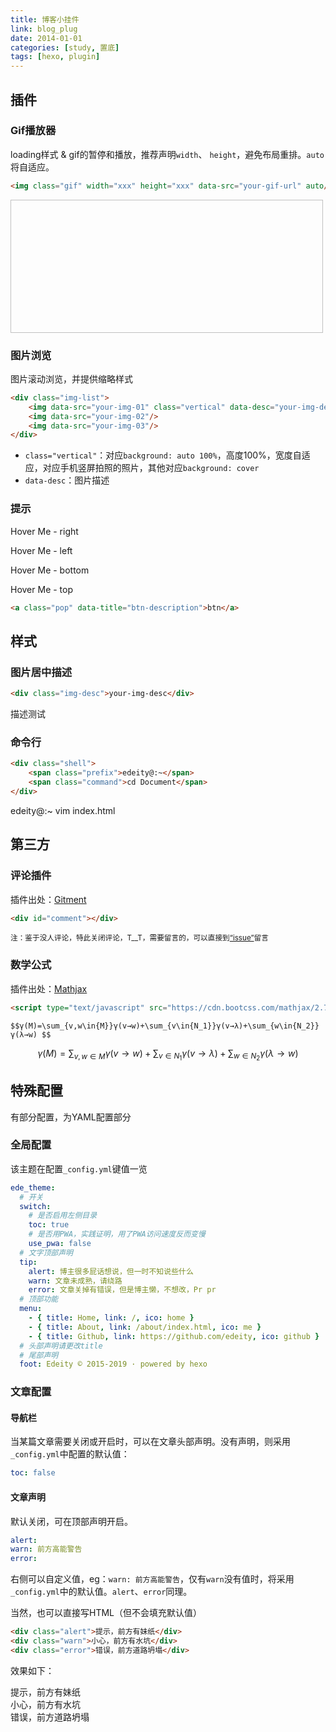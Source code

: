 ```yaml
---
title: 博客小挂件
link: blog_plug
date: 2014-01-01
categories: [study, 置底]
tags: [hexo, plugin]
---
```


## 插件

### Gif播放器

loading样式 & gif的暂停和播放，推荐声明`width`、 `height`，避免布局重排。`auto`将自适应。

```html
<img class="gif" width="xxx" height="xxx" data-src="your-gif-url" auto/>
```

<img class="gif" width="500" height="213" auto data-src="https://edeity.oss-cn-shenzhen.aliyuncs.com/2019/wow.gif"/>

### 图片浏览

图片滚动浏览，并提供缩略样式

```html
<div class="img-list">
    <img data-src="your-img-01" class="vertical" data-desc="your-img-describe"/>
    <img data-src="your-img-02"/>
    <img data-src="your-img-03"/>
</div>
```

- `class="vertical"`：对应`background: auto 100%`，高度100%，宽度自适应，对应手机竖屏拍照的照片，其他对应`background: cover`
- `data-desc`：图片描述

### 提示

<a class="pop" data-title="Pop提示" data-direction="right">Hover Me - right</a>

<a class="pop" data-title="Pop提示" data-direction="left">Hover Me - left</a>

<a class="pop" data-title="Pop提示" data-direction="bottom">Hover Me - bottom</a>

<a class="pop" data-title="Pop提示" data-direction="top">Hover Me - top</a>

```html
<a class="pop" data-title="btn-description">btn</a>
```

## 样式

### 图片居中描述

```html
<div class="img-desc">your-img-desc</div>
```
<div class="img-desc">
	描述测试
</div>

### 命令行

```html
<div class="shell">
    <span class="prefix">edeity@:~</span>
    <span class="command">cd Document</span>
</div>
```

<div class="shell">
	<span class="prefix">edeity@:~</span> <span class="command">vim index.html</span></div>

## 第三方

### 评论插件

插件出处：[Gitment](https://github.com/imsun/gitment)

```html
<div id="comment"></div>
```

<small>注：鉴于没人评论，特此关闭评论，T__T，需要留言的，可以直接到[“issue”](https://github.com/edeity/blog/issues)留言</small>

###  数学公式

插件出处：[Mathjax](https://github.com/mathjax/MathJax)

```html
<script type="text/javascript" src="https://cdn.bootcss.com/mathjax/2.7.4/MathJax.js?config=TeX-AMS-MML_HTMLorMML"></script>
```

<script type="text/javascript"  src="https://cdn.bootcss.com/mathjax/2.7.4/MathJax.js?config=TeX-AMS-MML_HTMLorMML"></script>
`$$γ(M)=\sum_{v,w\in{M}}γ(v→w)+\sum_{v\in{N_1}}γ(v→λ)+\sum_{w\in{N_2}}γ(λ→w) $$`

$$ γ(M)=\sum_{v,w\in{M}}γ(v→w)+\sum_{v\in{N_1}}γ(v→λ)+\sum_{w\in{N_2}}γ(λ→w) $$

## 特殊配置

有部分配置，为YAML配置部分

### 全局配置

该主题在配置`_config.yml`键值一览

```yaml
ede_theme:
  # 开关
  switch:
  	# 是否启用左侧目录
    toc: true
    # 是否用PWA，实践证明，用了PWA访问速度反而变慢
    use_pwa: false
  # 文字顶部声明
  tip:
    alert: 博主很多屁话想说，但一时不知说些什么
    warn: 文章未成熟，请绕路
    error: 文章关掉有错误，但是博主懒，不想改，Pr pr
  # 顶部功能
  menu:
    - { title: Home, link: /, ico: home }
    - { title: About, link: /about/index.html, ico: me }
    - { title: Github, link: https://github.com/edeity, ico: github }
  # 头部声明请更改title
  # 尾部声明
  foot: Edeity © 2015-2019 · powered by hexo
```

### 文章配置

#### 导航栏

当某篇文章需要关闭或开启时，可以在文章头部声明。没有声明，则采用`_config.yml`中配置的默认值：

```yaml
toc: false
```

#### 文章声明

默认关闭，可在顶部声明开启。

```yaml
alert:
warn: 前方高能警告
error:
```

右侧可以自定义值，eg：`warn: 前方高能警告`，仅有`warn`没有值时，将采用`_config.yml`中的默认值。`alert`、`error`同理。

当然，也可以直接写HTML（但不会填充默认值）

```html
<div class="alert">提示，前方有妹纸</div>
<div class="warn">小心，前方有水坑</div>
<div class="error">错误，前方道路坍塌</div>
```

效果如下：

<div class="alert">提示，前方有妹纸</div>
<div class="warn">小心，前方有水坑</div>
<div class="error">错误，前方道路坍塌</div>